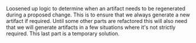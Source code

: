 Loosened up logic to determine when an artifact needs to be regenerated during a proposed change. This is to ensure that we always generate a new artifact if required. Until some other parts are refactored this will also need that we will generate artifacts in a few situations where it's not strictly required. This last part is a temporary solution.
